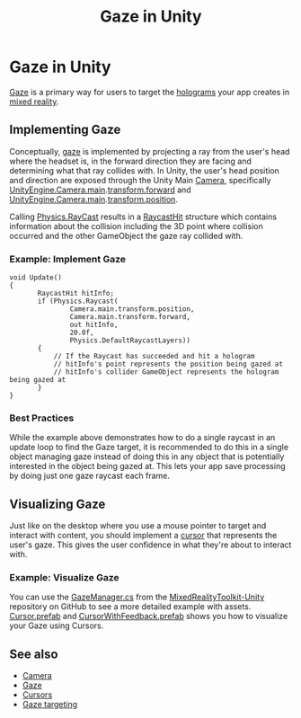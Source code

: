﻿---
title: Gaze in Unity
description: 
author: 
ms.author: alexturn
ms.date: 2/28/2018
ms.topic: article
keywords: 
---



# Gaze in Unity

[Gaze](gaze.md) is a primary way for users to target the [holograms](hologram.md) your app creates in [mixed reality](mixed-reality.md).

## Implementing Gaze

Conceptually, [gaze](gaze.md) is implemented by projecting a ray from the user's head where the headset is, in the forward direction they are facing and determining what that ray collides with. In Unity, the user's head position and direction are exposed through the Unity Main [Camera](camera-in-unity.md), specifically [UnityEngine.Camera.main](http://docs.unity3d.com/ScriptReference/Camera-main.html).[transform.forward](http://docs.unity3d.com/ScriptReference/Transform-forward.html) and [UnityEngine.Camera.main](http://docs.unity3d.com/ScriptReference/Camera-main.html).[transform.position](http://docs.unity3d.com/ScriptReference/Transform-position.html).

Calling [Physics.RayCast](http://docs.unity3d.com/ScriptReference/Physics.Raycast.html) results in a [RaycastHit](http://docs.unity3d.com/ScriptReference/RaycastHit.html) structure which contains information about the collision including the 3D point where collision occurred and the other GameObject the gaze ray collided with.

### Example: Implement Gaze

```
void Update()
{
       RaycastHit hitInfo;
       if (Physics.Raycast(
               Camera.main.transform.position,
               Camera.main.transform.forward,
               out hitInfo,
               20.0f,
               Physics.DefaultRaycastLayers))
       {
           // If the Raycast has succeeded and hit a hologram
           // hitInfo's point represents the position being gazed at
           // hitInfo's collider GameObject represents the hologram being gazed at
       }
}
```

### Best Practices

While the example above demonstrates how to do a single raycast in an update loop to find the Gaze target, it is recommended to do this in a single object managing gaze instead of doing this in any object that is potentially interested in the object being gazed at. This lets your app save processing by doing just one gaze raycast each frame.

## Visualizing Gaze

Just like on the desktop where you use a mouse pointer to target and interact with content, you should implement a [cursor](cursors.md) that represents the user's gaze. This gives the user confidence in what they're about to interact with.

### Example: Visualize Gaze

You can use the [GazeManager.cs](https://github.com/Microsoft/MixedRealityToolkit-Unity/blob/master/Assets/HoloToolkit/Input/Scripts/Gaze/GazeManager.cs) from the [MixedRealityToolkit-Unity](https://github.com/Microsoft/MixedRealityToolkit-Unity/tree/master) repository on GitHub to see a more detailed example with assets. [Cursor.prefab](https://github.com/Microsoft/MixedRealityToolkit-Unity/tree/master/Assets/HoloToolkit/Input/Prefabs/Cursor) and [CursorWithFeedback.prefab](https://github.com/Microsoft/MixedRealityToolkit-Unity/tree/master/Assets/HoloToolkit/Input/Prefabs/Cursor) shows you how to visualize your Gaze using Cursors.

## See also
* [Camera](camera-in-unity.md)
* [Gaze](gaze.md)
* [Cursors](cursors.md)
* [Gaze targeting](gaze-targeting.md)